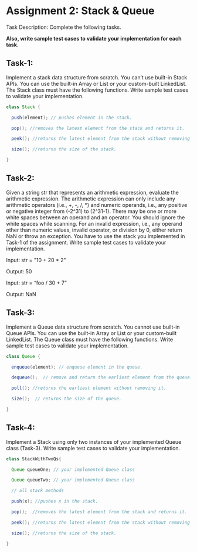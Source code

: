 # Assignment 2: Stack & Queue
Task Description: Complete the following tasks. 

**Also, write sample test cases to validate your implementation for each task.**

## Task-1: 

Implement a stack data structure from scratch. You can’t use built-in Stack APIs. You can use the built-in Array or List or your custom-built LinkedList.  The Stack class must have the following functions. Write sample test cases to validate your implementation.

```java
class Stack { 

  push(element); // pushes element in the stack. 

  pop(); //removes the latest element from the stack and returns it. 

  peek(); //returns the latest element from the stack without removing it 

  size(); //returns the size of the stack. 

}
```

## Task-2: 
Given a string str that represents an arithmetic expression, evaluate the arithmetic expression.  The arithmetic expression can only include any arithmetic operators (i.e., +, -, /, *) and numeric operands, i.e., any positive or negative integer from  (-2^31) to (2^31-1).  There may be one or more white spaces between an operand and an operator. You should ignore the white spaces while scanning. For an invalid expression, i.e., any operand other than numeric values, invalid operator, or division by 0, either return NaN or throw an exception. You have to use the stack you implemented in Task-1 of the assignment. Write sample test cases to validate your implementation.

 

Input: str = "10 + 20 * 2"

Output: 50

Input: str = “foo / 30 + 7”

Output: NaN

## Task-3: 
Implement a Queue data structure from scratch. You cannot use built-in Queue APIs. You can use the built-in Array or List or your custom-built LinkedList.  The Queue class must have the following functions. Write sample test cases to validate your implementation.

```java
class Queue {

  enqueue(element); // enqueue element in the queue.

  dequeue();  // remove and return the earliest element from the queue. 

  poll(); //returns the earliest element without removing it. 

  size();  // returns the size of the queue.  

}
```

## Task-4: 
Implement a Stack using only two instances of your implemented Queue class (Task-3).  Write sample test cases to validate your implementation.

```java
class StackWithTwoQs{

  Queue queueOne; // your implemented Queue class

  Queue queueTwo; // your implemented Queue class

  // all stack methods 

  push(x); //pushes x in the stack. 

  pop();  //removes the latest element from the stack and returns it. 

  peek(); //returns the latest element from the stack without removing it 

  size(); //returns the size of the stack.

}
```

 

